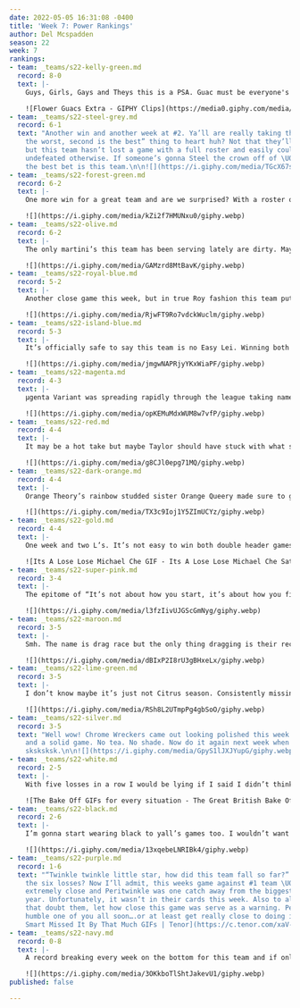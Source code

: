 ```yaml
---
date: 2022-05-05 16:31:08 -0400
title: 'Week 7: Power Rankings'
author: Del Mcspadden
season: 22
week: 7
rankings:
- team: _teams/s22-kelly-green.md
  record: 8-0
  text: |-
    Guys, Girls, Gays and Theys this is a PSA. Guac must be everyone's favorite extra charge cause this teams been topping y’all for weeks. The only perfect record in the league (not including Boats ’N’ Hoes perfect 0-8) is seemingly unstoppable. Emphasis on the seemingly. After a narrow win this week this avocado might be going bad but maybe that’s just my wishful thinking.

    ![Flower Guacs Extra - GIPHY Clips](https://media0.giphy.com/media/gfm2rvaD4vn1aw2UDm/giphy.gif?cid=82a1493b0ui8swjbksmby7zg9a0cu5ncru3qbz1ckedj664f&rid=giphy.gif&ct=v)
- team: _teams/s22-steel-grey.md
  record: 6-1
  text: "Another win and another week at #2. Ya’ll are really taking that “First is
    the worst, second is the best” thing to heart huh? Not that they’ll let us forget,
    but this team hasn’t lost a game with a full roster and easily could have been
    undefeated otherwise. If someone’s gonna Steel the crown off of \U0001F951’s head
    the best bet is this team.\n\n![](https://i.giphy.com/media/TGcX67svd2gSFLblFV/giphy.webp)"
- team: _teams/s22-forest-green.md
  record: 6-2
  text: |-
    One more win for a great team and are we surprised? With a roster of solid players the only thing that surprised me was that the game was such a nail biter. Regardless of their talent, their games have given us an answer to an age old question. If a tree falls in a forest does it make a sound? More accurately: If a flag is called on Fwhorest do they make a sound? If you have to ask then you haven’t watched one of their games. Let’s just say this team is a trip (shade intended). At this point I don’t know who’s boots are quaking more, the teams they play or the refs in charge. Good luck to both tbh.

    ![](https://i.giphy.com/media/kZi2f7HMUNxu0/giphy.webp)
- team: _teams/s22-olive.md
  record: 6-2
  text: |-
    The only martini’s this team has been serving lately are dirty. Maybe that’s why they’ve got these other teams so salty. With two wins from their double header and only one game between this team and playoffs, I don’t foresee anything shaking this team anytime soon. Keep serving it to the girls dirty cause y’all might be Olive but the only ones bitter are the other teams.

    ![](https://i.giphy.com/media/GAMzrd8MtBavK/giphy.webp)
- team: _teams/s22-royal-blue.md
  record: 5-2
  text: |-
    Another close game this week, but in true Roy fashion this team put it all on the line for the win. Not to start any drama but its starting to look like a bit of a sibling rivalry between this team and Shaken Not Stirred for fourth place. With a double header of their own this week, maybe Gaystar Royalco can win both games and successfully execute a hostile takeover. The Roys couldn’t do it but maybe this squad can.

    ![](https://i.giphy.com/media/RjwFT9Ro7vdckWuclm/giphy.webp)
- team: _teams/s22-island-blue.md
  record: 5-3
  text: |-
    It’s officially safe to say this team is no Easy Lei. Winning both their games this week they’ve made the biggest jump in the rankings and took a top 6 spot. Y’all thought they were playing in the sand but they’ve really been playing in these games. I’m honestly here for it because they’ve been showing y’all just because their easy everywhere else doesn’t mean they’re easy on the field.

    ![](https://i.giphy.com/media/jmgwNAPRjyYKxWiaPF/giphy.webp)
- team: _teams/s22-magenta.md
  record: 4-3
  text: |-
    μgenta Variant was spreading rapidly through the league taking names four weeks in a row. I don’t know where Easy Lei found the cure but they put this teams streak to rest in an admittedly close game. I will say this variant could blow out this weeks double header and make it a super spreader, but that all depends on them. With a seasoned captain and a talented QB who’s to say they won’t? Ya’ll better call your island blue sisters and book that vaccine appointment because otherwise the variant might take your team next.

    ![](https://i.giphy.com/media/opKEMuMdxWUM8w7vfP/giphy.webp)
- team: _teams/s22-red.md
  record: 4-4
  text: |-
    It may be a hot take but maybe Taylor should have stuck with what she was doing originally. Well, maybe not Taylor Swift because she’s breaking records and winning awards but the same can’t be said for Taylor’s Version. Starting the season with four wins something must have happened for these last four games to be total losses. Might be time to start making hits instead of taking hits y’all cause right now its giving less Taylor Swift and more Taio Cruz. Let me start drafting the “Where Are They Now?” article for next week.

    ![](https://i.giphy.com/media/g8CJl0epg71MQ/giphy.webp)
- team: _teams/s22-dark-orange.md
  record: 4-4
  text: |-
    Orange Theory’s rainbow studded sister Orange Queery made sure to give Fwhorest Queens the workout of their lives. Losing the game in the very last seconds of the game, this team wasn’t burning cals for nothing. Hopefully next week we can see some results and watch them get a gratifying win. As with any reputable gym, Buns of Steel should be Orange Queery’s specialty.

    ![](https://i.giphy.com/media/TX3c9Ioj1Y5ZImUCYz/giphy.webp)
- team: _teams/s22-gold.md
  record: 4-4
  text: |-
    One week and two L’s. It’s not easy to win both double header games, but for this team double headers are the only games they lose. It’s alright! Sometimes one round is enough.  Luckily next week they only have a game against Taylors Version so lets see if they can prove my theory right with a win.

    ![Its A Lose Lose Michael Che GIF - Its A Lose Lose Michael Che Saturday  Night Live - Discover & Share GIFs](https://c.tenor.com/E1vTkm7RneYAAAAd/its-a-lose-lose-michael-che.gif)
- team: _teams/s22-super-pink.md
  record: 3-4
  text: |-
    The epitome of “It’s not about how you start, it’s about how you finish”, this team was down bad but like Pink in her 2010 Grammy performance, this team is flying high above the crowds now. Yeah there were a few losses but “So What”? Look up and enjoy the view because this teams not going anywhere but up the charts.

    ![](https://i.giphy.com/media/l3fzIivUJGScGmNyg/giphy.webp)
- team: _teams/s22-maroon.md
  record: 3-5
  text: |-
    Smh. The name is drag race but the only thing dragging is their record. I’ve been waiting for this team to slay the house down but they seem to prefer getting slayed on the field. I don’t know about you but I don’t think Mama Ru would approve. Clean it up next week ladies.

    ![](https://i.giphy.com/media/dBIxP2I8rU3gBHxeLx/giphy.webp)
- team: _teams/s22-lime-green.md
  record: 3-5
  text: |-
    I don’t know maybe it’s just not Citrus season. Consistently missing people doesn’t make winning easy or your record cute. After already forfeiting games due to personnel difficulties it’s hard to come back from a 3-5 record but I do love a surprise. Fingers crossed they win next weeks game and end on a sweet note unlike their sour start.

    ![](https://i.giphy.com/media/RSh8L2UTmpPg4gbSoO/giphy.webp)
- team: _teams/s22-silver.md
  record: 3-5
  text: "Well wow! Chrome Wreckers came out looking polished this week! A great win
    and a solid game. No tea. No shade. Now do it again next week when you play \U0001F951
    sksksksk.\n\n![](https://i.giphy.com/media/GpyS1lJXJYupG/giphy.webp)"
- team: _teams/s22-white.md
  record: 2-5
  text: |-
    With five losses in a row I would be lying if I said I didn’t think Wonder Bred was going stale. For a while I thought they were baked while playing but after this weeks 45-6 win against Boats ’N’ Hoes they might just be putting the “good" back in “baked goods”. What team wants a slice next week?

    ![The Bake Off GIFs for every situation - The Great British Bake Off | The Great  British Bake Off](https://thegreatbritishbakeoff.co.uk/wp-content/uploads/2016/10/Mary-tackles-Toms-churro-WEB.gif)
- team: _teams/s22-black.md
  record: 2-6
  text: |-
    I’m gonna start wearing black to yall’s games too. I wouldn’t want you to mourn your record alone, so I’ll show a little solidarity. All jokes aside, it’s not like this team doesn’t have players because they have a winning roster. Unfortunately, you need a little bit more than just names on paper. You need plays on the field. Maybe ya’ll can pull a few off next week against Gaystar Royalco? I would love to see an upset instead of seeing ya’ll upset :) .

    ![](https://i.giphy.com/media/13xqebeLNRIBk4/giphy.webp)
- team: _teams/s22-purple.md
  record: 1-6
  text: "“Twinkle twinkle little star, how did this team fall so far?”. Maybe it was
    the six losses? Now I’ll admit, this weeks game against #1 team \U0001F951  was
    extremely close and Peritwinkle was one catch away from the biggest upset of the
    year. Unfortunately, it wasn’t in their cards this week. Also to all the teams
    that doubt them, let how close this game was serve as a warning. Peritwinkle could
    humble one of you all soon….or at least get really close to doing it.\n\n![Get
    Smart Missed It By That Much GIFs | Tenor](https://c.tenor.com/xaV-gZcEK3EAAAAM/missed-it-by-that-much.gif)"
- team: _teams/s22-navy.md
  record: 0-8
  text: |-
    A record breaking every week on the bottom for this team and if only….you know what, let me stop. I don’t bottom shame so I’ve got nothing to say other than we support you and stay ready! Maybe next week <3

    ![](https://i.giphy.com/media/3OKkboTlShtJakevU1/giphy.webp)
published: false

---
```

